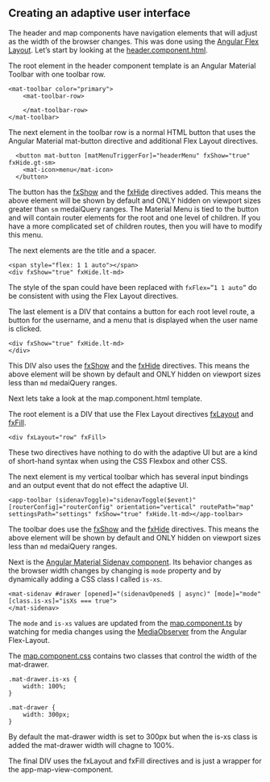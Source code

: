 ## Creating an adaptive user interface

The header and map components have navigation elements that will adjust as the width of the browser changes. This was done using the [Angular Flex Layout](https://github.com/angular/flex-layout). Let’s start by looking at the [header.component.html](https://github.com/epaitz/jsapi-angular-ngrx-ds2021/blob/master/src/app/header/header.component.html). 

The root element in the header component template is an Angular Material Toolbar with one toolbar row.

    <mat-toolbar color="primary">
        <mat-toolbar-row>

        </mat-toolbar-row>
    </mat-toolbar>

The next element in the toolbar row is a normal HTML button that uses the Angular Material mat-button directive and additional Flex Layout directives. 

      <button mat-button [matMenuTriggerFor]="headerMenu" fxShow="true" fxHide.gt-sm>
        <mat-icon>menu</mat-icon>
      </button>

The button has the [fxShow](https://github.com/angular/flex-layout/wiki/fxShow-API) and the [fxHide](https://github.com/angular/flex-layout/wiki/fxHide-API) directives added. This means the above element will be shown by default and ONLY hidden on viewport sizes greater than `sm` medaiQuery ranges. The Material Menu is tied to the button and will contain router elements for the root and one level of children. If you have a more complicated set of children routes, then you will have to modify this menu.

The next elements are the title and a spacer. 

    <span style="flex: 1 1 auto"></span>
    <div fxShow="true" fxHide.lt-md>
      
The style of the span could have been replaced with `fxFlex=”1 1 auto”` do be consistent with using the Flex Layout directives. 

The last element is a DIV that contains a button for each root level route, a button for the username, and a menu that is displayed when the user name is clicked. 

    <div fxShow="true" fxHide.lt-md>
    </div>

This DIV also uses the [fxShow](https://github.com/angular/flex-layout/wiki/fxShow-API) and the [fxHide](https://github.com/angular/flex-layout/wiki/fxHide-API) directives. This means the above element will be shown by default and ONLY hidden on viewport sizes less than `md` medaiQuery ranges.

Next lets take a look at the map.component.html template. 

The root element is a DIV that use the Flex Layout directives [fxLayout](https://github.com/angular/flex-layout/wiki/fxLayout-API) and [fxFill](https://github.com/angular/flex-layout/wiki/fxFlexFill-API).

    <div fxLayout="row" fxFill>
  
These two directives have nothing to do with the adaptive UI but are a kind of short-hand syntax when using the CSS Flexbox and other CSS.

The next element is my vertical toolbar which has several input bindings and an output event that do not effect the adaptive UI.

    <app-toolbar (sidenavToggle)="sidenavToggle($event)" [routerConfig]="routerConfig" orientation="vertical" routePath="map" settingsPath="settings" fxShow="true" fxHide.lt-md></app-toolbar>
    
The toolbar does use the [fxShow](https://github.com/angular/flex-layout/wiki/fxShow-API) and the [fxHide](https://github.com/angular/flex-layout/wiki/fxHide-API) directives. This means the above element will be shown by default and ONLY hidden on viewport sizes less than `md` medaiQuery ranges.

Next is the [Angular Material Sidenav component](https://material.angular.io/components/sidenav/overview). Its behavior changes as the browser width changes by changing is `mode` property and by dynamically adding a CSS class I called `is-xs`. 

    <mat-sidenav #drawer [opened]="(sidenavOpened$ | async)" [mode]="mode" [class.is-xs]="isXs === true">
    </mat-sidenav>
    
The `mode` and `is-xs` values are updated from the [map.component.ts](https://github.com/epaitz/jsapi-angular-ngrx-ds2021/blob/d14253c0bf6bc9b1c283d340b5c10ed910ff0132/src/app/map/map.component.ts#L49) by watching for media changes using the [MediaObserver](https://github.com/angular/flex-layout/wiki/MediaObserver) from the Angular Flex-Layout. 

The [map.component.css](https://github.com/epaitz/jsapi-angular-ngrx-ds2021/blob/master/src/app/map/map.component.css) contains two classes that control the width of the mat-drawer. 

    .mat-drawer.is-xs {
        width: 100%;
    }
    
    .mat-drawer {
        width: 300px;
    }

By default the mat-drawer width is set to 300px but when the is-xs class is added the mat-drawer width will chagne to 100%.

The final DIV uses the fxLayout and fxFill directives and is just a wrapper for the app-map-view-component.
